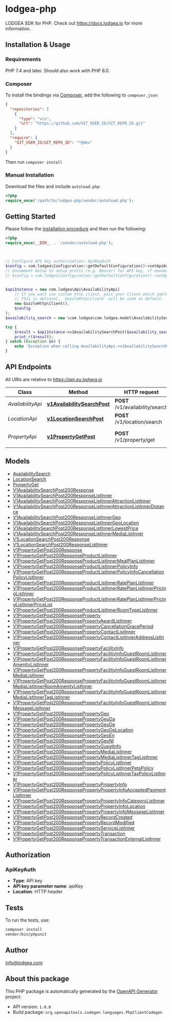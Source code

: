 # lodgea-php

LODGEA SDK for PHP. Check out https://docs.lodgea.io for more information.


## Installation & Usage

### Requirements

PHP 7.4 and later.
Should also work with PHP 8.0.

### Composer

To install the bindings via [Composer](https://getcomposer.org/), add the following to `composer.json`:

```json
{
  "repositories": [
    {
      "type": "vcs",
      "url": "https://github.com/GIT_USER_ID/GIT_REPO_ID.git"
    }
  ],
  "require": {
    "GIT_USER_ID/GIT_REPO_ID": "*@dev"
  }
}
```

Then run `composer install`

### Manual Installation

Download the files and include `autoload.php`:

```php
<?php
require_once('/path/to/lodgea-php/vendor/autoload.php');
```

## Getting Started

Please follow the [installation procedure](#installation--usage) and then run the following:

```php
<?php
require_once(__DIR__ . '/vendor/autoload.php');



// Configure API key authorization: ApiKeyAuth
$config = com.lodgea\Configuration::getDefaultConfiguration()->setApiKey('apiKey', 'YOUR_API_KEY');
// Uncomment below to setup prefix (e.g. Bearer) for API key, if needed
// $config = com.lodgea\Configuration::getDefaultConfiguration()->setApiKeyPrefix('apiKey', 'Bearer');


$apiInstance = new com.lodgea\Api\AvailabilityApi(
    // If you want use custom http client, pass your client which implements `GuzzleHttp\ClientInterface`.
    // This is optional, `GuzzleHttp\Client` will be used as default.
    new GuzzleHttp\Client(),
    $config
);
$availability_search = new \com.lodgea\com.lodgea.model\AvailabilitySearch(); // \com.lodgea\com.lodgea.model\AvailabilitySearch | Search Criteria, all parameters are optional

try {
    $result = $apiInstance->v1AvailabilitySearchPost($availability_search);
    print_r($result);
} catch (Exception $e) {
    echo 'Exception when calling AvailabilityApi->v1AvailabilitySearchPost: ', $e->getMessage(), PHP_EOL;
}

```

## API Endpoints

All URIs are relative to *https://api.eu.lodgea.io*

Class | Method | HTTP request | Description
------------ | ------------- | ------------- | -------------
*AvailabilityApi* | [**v1AvailabilitySearchPost**](docs/Api/AvailabilityApi.md#v1availabilitysearchpost) | **POST** /v1/availability/search | Search for Availability
*LocationApi* | [**v1LocationSearchPost**](docs/Api/LocationApi.md#v1locationsearchpost) | **POST** /v1/location/search | Search for Location
*PropertyApi* | [**v1PropertyGetPost**](docs/Api/PropertyApi.md#v1propertygetpost) | **POST** /v1/property/get | Get Property by ID

## Models

- [AvailabilitySearch](docs/Model/AvailabilitySearch.md)
- [LocationSearch](docs/Model/LocationSearch.md)
- [PropertyGet](docs/Model/PropertyGet.md)
- [V1AvailabilitySearchPost200Response](docs/Model/V1AvailabilitySearchPost200Response.md)
- [V1AvailabilitySearchPost200ResponseListInner](docs/Model/V1AvailabilitySearchPost200ResponseListInner.md)
- [V1AvailabilitySearchPost200ResponseListInnerAttractionListInner](docs/Model/V1AvailabilitySearchPost200ResponseListInnerAttractionListInner.md)
- [V1AvailabilitySearchPost200ResponseListInnerAttractionListInnerDistance](docs/Model/V1AvailabilitySearchPost200ResponseListInnerAttractionListInnerDistance.md)
- [V1AvailabilitySearchPost200ResponseListInnerGeo](docs/Model/V1AvailabilitySearchPost200ResponseListInnerGeo.md)
- [V1AvailabilitySearchPost200ResponseListInnerGeoLocation](docs/Model/V1AvailabilitySearchPost200ResponseListInnerGeoLocation.md)
- [V1AvailabilitySearchPost200ResponseListInnerLowestPrice](docs/Model/V1AvailabilitySearchPost200ResponseListInnerLowestPrice.md)
- [V1AvailabilitySearchPost200ResponseListInnerMediaListInner](docs/Model/V1AvailabilitySearchPost200ResponseListInnerMediaListInner.md)
- [V1LocationSearchPost200Response](docs/Model/V1LocationSearchPost200Response.md)
- [V1LocationSearchPost200ResponseListInner](docs/Model/V1LocationSearchPost200ResponseListInner.md)
- [V1PropertyGetPost200Response](docs/Model/V1PropertyGetPost200Response.md)
- [V1PropertyGetPost200ResponseProductListInner](docs/Model/V1PropertyGetPost200ResponseProductListInner.md)
- [V1PropertyGetPost200ResponseProductListInnerMealPlanListInner](docs/Model/V1PropertyGetPost200ResponseProductListInnerMealPlanListInner.md)
- [V1PropertyGetPost200ResponseProductListInnerPolicyInfo](docs/Model/V1PropertyGetPost200ResponseProductListInnerPolicyInfo.md)
- [V1PropertyGetPost200ResponseProductListInnerPolicyInfoCancellationPolicyListInner](docs/Model/V1PropertyGetPost200ResponseProductListInnerPolicyInfoCancellationPolicyListInner.md)
- [V1PropertyGetPost200ResponseProductListInnerRatePlanListInner](docs/Model/V1PropertyGetPost200ResponseProductListInnerRatePlanListInner.md)
- [V1PropertyGetPost200ResponseProductListInnerRatePlanListInnerPricingListInner](docs/Model/V1PropertyGetPost200ResponseProductListInnerRatePlanListInnerPricingListInner.md)
- [V1PropertyGetPost200ResponseProductListInnerRatePlanListInnerPricingListInnerPriceList](docs/Model/V1PropertyGetPost200ResponseProductListInnerRatePlanListInnerPricingListInnerPriceList.md)
- [V1PropertyGetPost200ResponseProductListInnerRoomTypeListInner](docs/Model/V1PropertyGetPost200ResponseProductListInnerRoomTypeListInner.md)
- [V1PropertyGetPost200ResponseProperty](docs/Model/V1PropertyGetPost200ResponseProperty.md)
- [V1PropertyGetPost200ResponsePropertyAwardListInner](docs/Model/V1PropertyGetPost200ResponsePropertyAwardListInner.md)
- [V1PropertyGetPost200ResponsePropertyCancellationGracePeriod](docs/Model/V1PropertyGetPost200ResponsePropertyCancellationGracePeriod.md)
- [V1PropertyGetPost200ResponsePropertyContactListInner](docs/Model/V1PropertyGetPost200ResponsePropertyContactListInner.md)
- [V1PropertyGetPost200ResponsePropertyContactListInnerAddressListInner](docs/Model/V1PropertyGetPost200ResponsePropertyContactListInnerAddressListInner.md)
- [V1PropertyGetPost200ResponsePropertyFacilityInfo](docs/Model/V1PropertyGetPost200ResponsePropertyFacilityInfo.md)
- [V1PropertyGetPost200ResponsePropertyFacilityInfoGuestRoomListInner](docs/Model/V1PropertyGetPost200ResponsePropertyFacilityInfoGuestRoomListInner.md)
- [V1PropertyGetPost200ResponsePropertyFacilityInfoGuestRoomListInnerAmenityListInner](docs/Model/V1PropertyGetPost200ResponsePropertyFacilityInfoGuestRoomListInnerAmenityListInner.md)
- [V1PropertyGetPost200ResponsePropertyFacilityInfoGuestRoomListInnerMediaListInner](docs/Model/V1PropertyGetPost200ResponsePropertyFacilityInfoGuestRoomListInnerMediaListInner.md)
- [V1PropertyGetPost200ResponsePropertyFacilityInfoGuestRoomListInnerMediaListInnerRoomAmenityListInner](docs/Model/V1PropertyGetPost200ResponsePropertyFacilityInfoGuestRoomListInnerMediaListInnerRoomAmenityListInner.md)
- [V1PropertyGetPost200ResponsePropertyFacilityInfoGuestRoomListInnerMediaListInnerTagListInner](docs/Model/V1PropertyGetPost200ResponsePropertyFacilityInfoGuestRoomListInnerMediaListInnerTagListInner.md)
- [V1PropertyGetPost200ResponsePropertyFacilityInfoGuestRoomListInnerMessageListInner](docs/Model/V1PropertyGetPost200ResponsePropertyFacilityInfoGuestRoomListInnerMessageListInner.md)
- [V1PropertyGetPost200ResponsePropertyGeo](docs/Model/V1PropertyGetPost200ResponsePropertyGeo.md)
- [V1PropertyGetPost200ResponsePropertyGeoDa](docs/Model/V1PropertyGetPost200ResponsePropertyGeoDa.md)
- [V1PropertyGetPost200ResponsePropertyGeoDe](docs/Model/V1PropertyGetPost200ResponsePropertyGeoDe.md)
- [V1PropertyGetPost200ResponsePropertyGeoDeLocation](docs/Model/V1PropertyGetPost200ResponsePropertyGeoDeLocation.md)
- [V1PropertyGetPost200ResponsePropertyGeoEn](docs/Model/V1PropertyGetPost200ResponsePropertyGeoEn.md)
- [V1PropertyGetPost200ResponsePropertyGeoNl](docs/Model/V1PropertyGetPost200ResponsePropertyGeoNl.md)
- [V1PropertyGetPost200ResponsePropertyGuestInfo](docs/Model/V1PropertyGetPost200ResponsePropertyGuestInfo.md)
- [V1PropertyGetPost200ResponsePropertyMediaListInner](docs/Model/V1PropertyGetPost200ResponsePropertyMediaListInner.md)
- [V1PropertyGetPost200ResponsePropertyMediaListInnerTagListInner](docs/Model/V1PropertyGetPost200ResponsePropertyMediaListInnerTagListInner.md)
- [V1PropertyGetPost200ResponsePropertyPolicyListInner](docs/Model/V1PropertyGetPost200ResponsePropertyPolicyListInner.md)
- [V1PropertyGetPost200ResponsePropertyPolicyListInnerPetsPolicy](docs/Model/V1PropertyGetPost200ResponsePropertyPolicyListInnerPetsPolicy.md)
- [V1PropertyGetPost200ResponsePropertyPolicyListInnerTaxPolicyListInner](docs/Model/V1PropertyGetPost200ResponsePropertyPolicyListInnerTaxPolicyListInner.md)
- [V1PropertyGetPost200ResponsePropertyPropertyInfo](docs/Model/V1PropertyGetPost200ResponsePropertyPropertyInfo.md)
- [V1PropertyGetPost200ResponsePropertyPropertyInfoAcceptedPaymentListInner](docs/Model/V1PropertyGetPost200ResponsePropertyPropertyInfoAcceptedPaymentListInner.md)
- [V1PropertyGetPost200ResponsePropertyPropertyInfoCategoryListInner](docs/Model/V1PropertyGetPost200ResponsePropertyPropertyInfoCategoryListInner.md)
- [V1PropertyGetPost200ResponsePropertyPropertyInfoLocation](docs/Model/V1PropertyGetPost200ResponsePropertyPropertyInfoLocation.md)
- [V1PropertyGetPost200ResponsePropertyPropertyInfoMessageListInner](docs/Model/V1PropertyGetPost200ResponsePropertyPropertyInfoMessageListInner.md)
- [V1PropertyGetPost200ResponsePropertyRecordCreated](docs/Model/V1PropertyGetPost200ResponsePropertyRecordCreated.md)
- [V1PropertyGetPost200ResponsePropertyRecordModified](docs/Model/V1PropertyGetPost200ResponsePropertyRecordModified.md)
- [V1PropertyGetPost200ResponsePropertyServiceListInner](docs/Model/V1PropertyGetPost200ResponsePropertyServiceListInner.md)
- [V1PropertyGetPost200ResponsePropertyTransaction](docs/Model/V1PropertyGetPost200ResponsePropertyTransaction.md)
- [V1PropertyGetPost200ResponsePropertyTransactionExternalListInner](docs/Model/V1PropertyGetPost200ResponsePropertyTransactionExternalListInner.md)

## Authorization

### ApiKeyAuth

- **Type**: API key
- **API key parameter name**: apiKey
- **Location**: HTTP header


## Tests

To run the tests, use:

```bash
composer install
vendor/bin/phpunit
```

## Author

info@lodgea.com

## About this package

This PHP package is automatically generated by the [OpenAPI Generator](https://openapi-generator.tech) project:

- API version: `1.0.0`
- Build package: `org.openapitools.codegen.languages.PhpClientCodegen`

